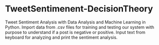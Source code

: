# TweetSentimenent-DecisionTheory
Tweet Sentiment Analysis with Data Analysis and Machine Learning in Python. Import data from .csv files for training and testing our system with purpose to understand if a post is negative or positive. Input text from keyboard for analyzing and print the sentiment analysis.
